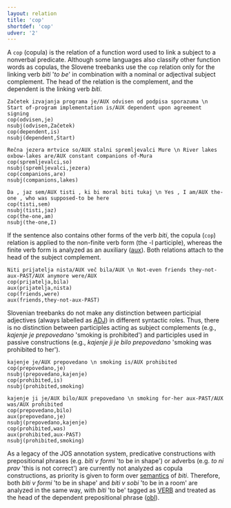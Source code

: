 ```yaml
---
layout: relation
title: 'cop'
shortdef: 'cop'
udver: '2'
---
```


A `cop` (copula) is the relation of a function word used to link a subject to a nonverbal predicate. Although some languages also classify other function words as copulas, the Slovene treebanks use the `cop` relation only for the linking verb _biti_ '_to be_' in combination with a nominal or adjectival subject complement. The head of the relation is the complement, and the dependent is the linking verb _biti_.

~~~ sdparse
Začetek izvajanja programa je/AUX odvisen od podpisa sporazuma \n Start of-program implementation is/AUX dependent upon agreement signing
cop(odvisen,je)
nsubj(odvisen,Začetek)
cop(dependent,is)
nsubj(dependent,Start)
~~~
~~~ sdparse
Rečna jezera mrtvice so/AUX stalni spremljevalci Mure \n River lakes oxbow-lakes are/AUX constant companions of-Mura 
cop(spremljevalci,so)
nsubj(spremljevalci,jezera)
cop(companions,are)
nsubj(companions,lakes)
~~~
~~~ sdparse
Da , jaz sem/AUX tisti , ki bi moral biti tukaj \n Yes , I am/AUX the-one , who was supposed-to be here
cop(tisti,sem)
nsubj(tisti,jaz)
cop(the-one,am)
nsubj(the-one,I)
~~~

If the sentence also contains other forms of the verb _biti_, the copula (`cop`) relation is applied to the non-finite verb form (the -l participle), whereas the finite verb form is analyzed as an auxiliary ([aux]()). Both relations attach to the head of the subject complement.

~~~ sdparse
Niti prijatelja nista/AUX več bila/AUX \n Not-even friends they-not-aux-PAST/AUX anymore were/AUX
cop(prijatelja,bila)
aux(prijatelja,nista)
cop(friends,were)
aux(friends,they-not-aux-PAST)
~~~

Slovenian treebanks do not make any distinction between participial adjectives (always labelled as [ADJ]()) in different syntactic roles. Thus, there is no distinction between participles acting as subject complements (e.g., _kajenje je prepovedano_ 'smoking is prohibited') and participles used in passive constructions (e.g., _kajenje ji je bilo prepovedano_ 'smoking was prohibited to her'). 

~~~ sdparse
kajenje je/AUX prepovedano \n smoking is/AUX prohibited
cop(prepovedano,je)
nsubj(prepovedano,kajenje)
cop(prohibited,is)
nsubj(prohibited,smoking)
~~~
~~~ sdparse
kajenje ji je/AUX bilo/AUX prepovedano \n smoking for-her aux-PAST/AUX was/AUX prohibited
cop(prepovedano,bilo)
aux(prepovedano,je)
nsubj(prepovedano,kajenje)
cop(prohibited,was)
aux(prohibited,aux-PAST)
nsubj(prohibited,smoking)
~~~

As a legacy of the JOS annotation system, predicative constructions with prepositional phrases (e.g. _biti v formi_ 'to be in shape') or adverbs (e.g. _to ni prav_ 'this is not correct') are currently not analyzed as copula constructions, as priority is given to form over [semantics](https://universaldependencies.org/v2/copula.html#guidelines-for-udv2) of _biti_. Therefore, both _biti v formi_ 'to be in shape' and _biti v sobi_ 'to be in a room' are analyzed in the same way, with _biti_ 'to be' tagged as [VERB]() and treated as the head of the dependent prepositional phrase ([obl]()). 
<!-- Interlanguage links updated Ne 5. května 2024, 18:21:00 CEST -->
